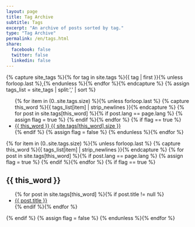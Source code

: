 ```yaml
---
layout: page
title: Tag Archive
subtitle: Tags
excerpt: "An archive of posts sorted by tag."
type: "Tag Archive"
permalink: /en/tags.html
share:
  facebook: false
  twitter: false
  linkedin: false
---
```


{% capture site_tags %}{% for tag in site.tags %}{{ tag | first }}{% unless forloop.last %},{% endunless %}{% endfor %}{% endcapture %}
{% assign tags_list = site_tags | split:',' | sort %}

<ul class="entry-meta">
  {% for item in (0..site.tags.size) %}{% unless forloop.last %}
    {% capture this_word %}{{ tags_list[item] | strip_newlines }}{% endcapture %}
    {% for post in site.tags[this_word] %}{% if post.lang == page.lang %}
      {% assign flag = true %}
    {% endif %}{% endfor %}
    {% if flag == true %}
      <li><a href="#{{ this_word }}" class="tag {{ page.direction_format }}"><span class="term">{{ this_word }}</span> <span class="count">{{ site.tags[this_word].size }}</span></a></li>
    {% endif %}
    {% assign flag = false %}
  {% endunless %}{% endfor %}
</ul>
{% for item in (0..site.tags.size) %}{% unless forloop.last %}
  {% capture this_word %}{{ tags_list[item] | strip_newlines }}{% endcapture %}
  {% for post in site.tags[this_word] %}{% if post.lang == page.lang %}
    {% assign flag = true %}
  {% endif %}{% endfor %}
  {% if flag == true %}
  <h2 id="{{ this_word }}" class="tag-heading tagged">{{ this_word }}</h2>
  <ul>
  {% for post in site.tags[this_word] %}{% if post.title != null %}
  <li class="entry-title"><a href="{{ site.url }}{{ post.url }}" title="{{ post.title }}">{{ post.title }}</a></li>
  {% endif %}{% endfor %}
  </ul>
  {% endif %}
  {% assign flag = false %}
{% endunless %}{% endfor %}

